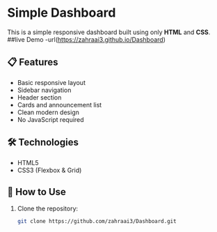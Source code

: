 # Simple Dashboard

This is a simple responsive dashboard built using only **HTML** and **CSS**.
##live Demo -url(https://zahraai3.github.io/Dashboard)

## 📋 Features

- Basic responsive layout
- Sidebar navigation
- Header section
- Cards and announcement list
- Clean modern design
- No JavaScript required

## 🛠️ Technologies

- HTML5
- CSS3 (Flexbox & Grid)

## 🚀 How to Use

1. Clone the repository:
   ```bash
   git clone https://github.com/zahraai3/Dashboard.git
